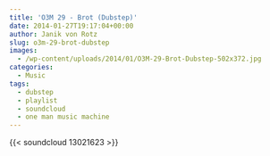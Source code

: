 ```yaml
---
title: 'O3M 29 - Brot (Dubstep)'
date: 2014-01-27T19:17:04+00:00
author: Janik von Rotz
slug: o3m-29-brot-dubstep
images:
  - /wp-content/uploads/2014/01/O3M-29-Brot-Dubstep-502x372.jpg
categories:
  - Music
tags:
  - dubstep
  - playlist
  - soundcloud
  - one man music machine
---
```

{{< soundcloud 13021623 >}}